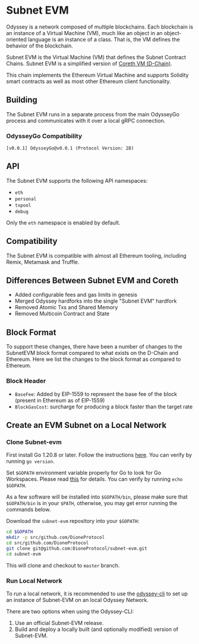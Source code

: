 # Subnet EVM

Odyssey is a network composed of multiple blockchains.
Each blockchain is an instance of a Virtual Machine (VM), much like an object in an object-oriented language is an instance of a class.
That is, the VM defines the behavior of the blockchain.

Subnet EVM is the Virtual Machine (VM) that defines the Subnet Contract Chains. Subnet EVM is a simplified version of [Coreth VM (D-Chain)](https://github.com/DioneProtocol/coreth).

This chain implements the Ethereum Virtual Machine and supports Solidity smart contracts as well as most other Ethereum client functionality.

## Building

The Subnet EVM runs in a separate process from the main OdysseyGo process and communicates with it over a local gRPC connection.

### OdysseyGo Compatibility

```text
[v0.0.1] OdysseyGo@v0.0.1 (Protocol Version: 28)
```

## API

The Subnet EVM supports the following API namespaces:

- `eth`
- `personal`
- `txpool`
- `debug`

Only the `eth` namespace is enabled by default.

## Compatibility

The Subnet EVM is compatible with almost all Ethereum tooling, including Remix, Metamask and Truffle.

## Differences Between Subnet EVM and Coreth

- Added configurable fees and gas limits in genesis
- Merged Odyssey hardforks into the single "Subnet EVM" hardfork
- Removed Atomic Txs and Shared Memory
- Removed Multicoin Contract and State

## Block Format

To support these changes, there have been a number of changes to the SubnetEVM block format compared to what exists on the D-Chain and Ethereum. Here we list the changes to the block format as compared to Ethereum.

### Block Header

- `BaseFee`: Added by EIP-1559 to represent the base fee of the block (present in Ethereum as of EIP-1559)
- `BlockGasCost`: surcharge for producing a block faster than the target rate

## Create an EVM Subnet on a Local Network

### Clone Subnet-evm

First install Go 1.20.8 or later. Follow the instructions [here](https://golang.org/doc/install). You can verify by running `go version`.

Set `$GOPATH` environment variable properly for Go to look for Go Workspaces. Please read [this](https://go.dev/doc/gopath_code) for details. You can verify by running `echo $GOPATH`.

As a few software will be installed into `$GOPATH/bin`, please make sure that `$GOPATH/bin` is in your `$PATH`, otherwise, you may get error running the commands below.

Download the `subnet-evm` repository into your `$GOPATH`:

```sh
cd $GOPATH
mkdir -p src/github.com/DioneProtocol
cd src/github.com/DioneProtocol
git clone git@github.com:DioneProtocol/subnet-evm.git
cd subnet-evm
```

This will clone and checkout to `master` branch.

### Run Local Network

To run a local network, it is recommended to use the [odyssey-cli](https://github.com/DioneProtocol/odyssey-cli#odyssey-cli) to set up an instance of Subnet-EVM on an local Odyssey Network.

There are two options when using the Odyssey-CLI:

1. Use an official Subnet-EVM release.
2. Build and deploy a locally built (and optionally modified) version of Subnet-EVM.
